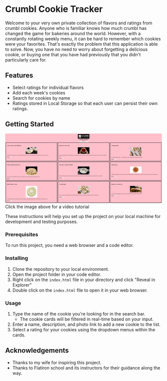 # Crumbl Cookie Tracker

Welcome to your very own private collection of flavors and ratings from crumbl cookies. Anyone who is familiar knows how much crumbl has changed the game for bakeries around the world. However, with a constantly rotating weekly menu, it can be hard to remember which cookies were your favorites. That's exactly the problem that this application is able to solve. Now, you have no need to worry about forgetting a delicious cookie, or buying one that you have had previously that you didn't particularly care for.


## Features

- Select ratings for individual flavors
- Add each week's cookies
- Search for cookies by name
- Ratings stored in Local Storage so that each user can persist their own ratings.

## Getting Started

[![Getting Started](./images/cookie-tracker-screenshot.png)](https://www.youtube.com/watch?v=nuTBtCYmvqw "Crumbl Cookie Tracker Walkthrough")
Click the image above for a video tutorial

These instructions will help you set up the project on your local machine for development and testing purposes.

### Prerequisites

To run this project, you need a web browser and a code editor.

### Installing

1. Clone the repository to your local environment.
2. Open the project folder in your code editor.
3. Right click on the `index.html` file in your directory and click "Reveal in Explorer"
4. Double click on the `index.html` file to open it in your web browser.

### Usage

1. Type the name of the cookie you're looking for in the search bar.
    - The cookie cards will be filtered in real-time based on your input.
2. Enter a name, description, and photo link to add a new cookie to the list.
3. Select a rating for your cookies using the dropdown menus within the cards.

## Acknowledgements

- Thanks to my wife for inspiring this project.
- Thanks to Flatiron school and its instructors for their guidance along the way.